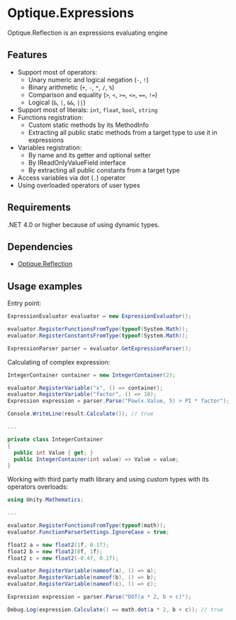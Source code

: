 # Optique.Expressions

Optique.Reflection is an expressions evaluating engine

## Features

- Support most of operators: 
  - Unary numeric and logical negation (`-`, `!`)
  - Binary arithmetic (`+`, `-`, `*`, `/`, `%`)
  - Comparison and equality (`>`, `<`, `>=`, `<=`, `==`, `!=`)
  - Logical (`&`, `|`, `&&`, `||`)
- Support most of literals: `int`, `float`, `bool`, `string`
- Functions registration:
  - Custom static methods by its MethodInfo
  - Extracting all public static methods from a target type to use it in expressions
- Variables registration:
  - By name and its getter and optional setter
  - By IReadOnlyValueField interface
  - By extracting all public constants from a target type
- Access variables via dot (`.`) operator
- Using overloaded operators of user types

## Requirements

.NET 4.0 or higher because of using dynamic types.

## Dependencies

- [Optique.Reflection](https://github.com/OptiqueGames/Optique.Reflection)

## Usage examples

Entry point:
```csharp
ExpressionEvaluator evaluator = new ExpressionEvaluator();

evaluator.RegisterFunctionsFromType(typeof(System.Math));
evaluator.RegisterConstantsFromType(typeof(System.Math));

ExpressionParser parser = evaluator.GetExpressionParser();
```

Calculating of complex expression:
```csharp
IntegerContainer container = new IntegerContainer(2);

evaluator.RegisterVariable("x", () => container);
evaluator.RegisterVariable("factor", () => 10);
Expression expression = parser.Parse("Pow(x.Value, 5) > PI * factor");

Console.WriteLine(result.Calculate()); // true

...

private class IntegerContainer
{
  public int Value { get; }
  public IntegerContainer(int value) => Value = value;
}
```

Working with third party math library and using custom types with its operators overloads:
```csharp
using Unity.Mathematics;

...

evaluator.RegisterFunctionsFromType(typeof(math));
evaluator.FunctionParserSettings.IgnoreCase = true;

float2 a = new float2(1f, 0.1f);
float2 b = new float2(0f, 1f);
float2 c = new float2(-0.4f, 0.1f);

evaluator.RegisterVariable(nameof(a), () => a);
evaluator.RegisterVariable(nameof(b), () => b);
evaluator.RegisterVariable(nameof(c), () => c);

Expression expression = parser.Parse("DOT(a * 2, b + c)");

Debug.Log(expression.Calculate() == math.dot(a * 2, b + c)); // true
```
